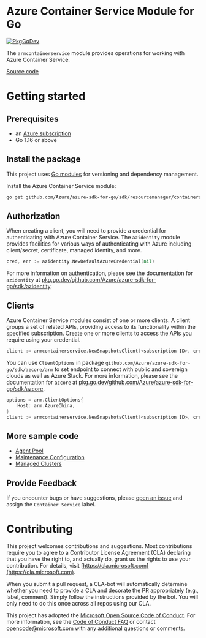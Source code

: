 # Azure Container Service Module for Go

[![PkgGoDev](https://pkg.go.dev/badge/github.com/Azure/azure-sdk-for-go/sdk/resourcemanager/containerservice/armcontainerservice)](https://pkg.go.dev/github.com/Azure/azure-sdk-for-go/sdk/resourcemanager/containerservice/armcontainerservice)

The `armcontainerservice` module provides operations for working with Azure Container Service.

[Source code](https://github.com/Azure/azure-sdk-for-go/tree/main/sdk/resourcemanager/containerservice/armcontainerservice)

# Getting started

## Prerequisites

- an [Azure subscription](https://azure.microsoft.com/free/)
- Go 1.16 or above

## Install the package

This project uses [Go modules](https://github.com/golang/go/wiki/Modules) for versioning and dependency management.

Install the Azure Container Service module:

```sh
go get github.com/Azure/azure-sdk-for-go/sdk/resourcemanager/containerservice/armcontainerservice
```

## Authorization

When creating a client, you will need to provide a credential for authenticating with Azure Container Service.  The `azidentity` module provides facilities for various ways of authenticating with Azure including client/secret, certificate, managed identity, and more.

```go
cred, err := azidentity.NewDefaultAzureCredential(nil)
```

For more information on authentication, please see the documentation for `azidentity` at [pkg.go.dev/github.com/Azure/azure-sdk-for-go/sdk/azidentity](https://pkg.go.dev/github.com/Azure/azure-sdk-for-go/sdk/azidentity).

## Clients

Azure Container Service modules consist of one or more clients.  A client groups a set of related APIs, providing access to its functionality within the specified subscription.  Create one or more clients to access the APIs you require using your credential.

```go
client := armcontainerservice.NewSnapshotsClient(<subscription ID>, cred, nil)
```

You can use `ClientOptions` in package `github.com/Azure/azure-sdk-for-go/sdk/azcore/arm` to set endpoint to connect with public and sovereign clouds as well as Azure Stack. For more information, please see the documentation for `azcore` at [pkg.go.dev/github.com/Azure/azure-sdk-for-go/sdk/azcore](https://pkg.go.dev/github.com/Azure/azure-sdk-for-go/sdk/azcore).

```go
options = arm.ClientOptions{
    Host: arm.AzureChina,
}
client := armcontainerservice.NewSnapshotsClient(<subscription ID>, cred, &options)
```

## More sample code

- [Agent Pool](https://aka.ms/azsdk/go/mgmt/samples?path=sdk/resourcemanager/containerservice/agent_pool)
- [Maintenance Configuration](https://aka.ms/azsdk/go/mgmt/samples?path=sdk/resourcemanager/containerservice/maintenance_configurations)
- [Managed Clusters](https://aka.ms/azsdk/go/mgmt/samples?path=sdk/resourcemanager/containerservice/managed_clusters)

## Provide Feedback

If you encounter bugs or have suggestions, please
[open an issue](https://github.com/Azure/azure-sdk-for-go/issues) and assign the `Container Service` label.

# Contributing

This project welcomes contributions and suggestions. Most contributions require
you to agree to a Contributor License Agreement (CLA) declaring that you have
the right to, and actually do, grant us the rights to use your contribution.
For details, visit [https://cla.microsoft.com](https://cla.microsoft.com).

When you submit a pull request, a CLA-bot will automatically determine whether
you need to provide a CLA and decorate the PR appropriately (e.g., label,
comment). Simply follow the instructions provided by the bot. You will only
need to do this once across all repos using our CLA.

This project has adopted the
[Microsoft Open Source Code of Conduct](https://opensource.microsoft.com/codeofconduct/).
For more information, see the
[Code of Conduct FAQ](https://opensource.microsoft.com/codeofconduct/faq/)
or contact [opencode@microsoft.com](mailto:opencode@microsoft.com) with any
additional questions or comments.